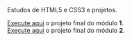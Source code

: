  Estudos de HTML5 e CSS3 e projetos.

 <a href="modulo1/11index.html" target = "_self">Execute aqui</a> o projeto final do módulo <strong>1</strong>. <br>
 <a href="modulo 2/6index.html" target = "_self">Execute aqui</a> o projeto final do módulo <strong>2</strong>.
